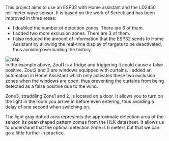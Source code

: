 This project aims to use an ESP32 with Home assistant and the LD2450 millimeter wave sensor. It is based on the work of Screek and has been improved in three areas:
- I doubled the number of detection zones. There are 6 of them.
- I added two more exclusion zones. There are 3 of them.
- I also reduced the amount of information that the ESP32 sends to Home Assistant by allowing the real-time display of targets to be deactivated, thus avoiding overloading the history.

<picture>
 <img alt="map" src="https://forum.hacf.fr/uploads/default/original/3X/1/9/1907ece722a7cb17f05766ece8f75fd0125ae461.png">
</picture> </br>
In the example above, Zout1 is a fridge and triggering it could cause a false positive. Zout2 and 3 are windows equipped with curtains. I added an automation in Home Assistant which only activates these two exclusion zones when the windows are open, thus preventing the curtains from being detected as a false positive due to the wind.

Zone3, straddling Zone1 and 2, is located on a door. It allows you to turn on the light in the room you arrive in before even entering, thus avoiding a delay of one second when switching on.

The light gray dotted area represents the approximate detection area of the sensor. Its pear-shaped pattern comes from the HLK datasheet. It allows us to understand that the optimal detection zone is 6 meters but that we can go a little further in practice.
